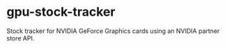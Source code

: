 # gpu-stock-tracker

Stock tracker for NVIDIA GeForce Graphics cards using an NVIDIA partner store API.
